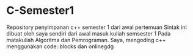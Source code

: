 # C-Semester1
Repository penyimpanan c++ semester 1 dari awal pertemuan
Sintak ini dibuat oleh saya sendiri dari awal masuk kuliah semsester 1
Pada matakuliah Algoritma dan Pemrograman.
Saya, mengoding c++ menggunakan code::blocks dan onlinegdg
